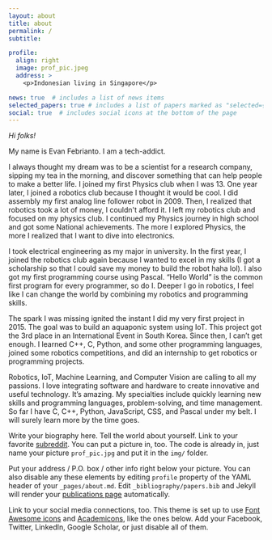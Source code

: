 ```yaml
---
layout: about
title: about
permalink: /
subtitle: 

profile:
  align: right
  image: prof_pic.jpeg
  address: >
    <p>Indonesian living in Singapore</p>

news: true  # includes a list of news items
selected_papers: true # includes a list of papers marked as "selected={true}"
social: true  # includes social icons at the bottom of the page
---
```


*Hi folks!*

My name is Evan Febrianto. I am a tech-addict.

I always thought my dream was to be a scientist for a research company, sipping my tea in the morning, and discover something that can help people to make a better life. I joined my first Physics club when I was 13. One year later, I joined a robotics club because I thought it would be cool. I did assembly my first analog line follower robot in 2009. Then, I realized that robotics took a lot of money, I couldn't afford it. I left my robotics club and focused on my physics club. I continued my Physics journey in high school and got some National achievements. The more I explored Physics, the more I realized that I want to dive into electronics.

I took electrical engineering as my major in university. In the first year, I joined the robotics club again because I wanted to excel in my skills (I got a scholarship so that I could save my money to build the robot haha lol). I also got my first programming course using Pascal. “Hello World” is the common first program for every programmer, so do I. Deeper I go in robotics, I feel like I can change the world by combining my robotics and programming skills.

The spark I was missing ignited the instant I did my very first project in 2015. The goal was to build an aquaponic system using IoT. This project got the 3rd place in an International Event in South Korea. Since then, I can’t get enough. I learned C++, C, Python, and some other programming languages, joined some robotics competitions, and did an internship to get robotics or programming projects.

Robotics, IoT, Machine Learning, and Computer Vision are calling to all my passions. I love integrating software and hardware to create innovative and useful technology. It’s amazing. My specialties include quickly learning new skills and programming languages, problem-solving, and time management. So far I have C, C++, Python, JavaScript, CSS, and Pascal under my belt. I will surely learn more by the time goes.

Write your biography here. Tell the world about yourself. Link to your favorite [subreddit](http://reddit.com). You can put a picture in, too. The code is already in, just name your picture `prof_pic.jpg` and put it in the `img/` folder.

Put your address / P.O. box / other info right below your picture. You can also disable any these elements by editing `profile` property of the YAML header of your `_pages/about.md`. Edit `_bibliography/papers.bib` and Jekyll will render your [publications page](/al-folio/publications/) automatically.

Link to your social media connections, too. This theme is set up to use [Font Awesome icons](http://fortawesome.github.io/Font-Awesome/) and [Academicons](https://jpswalsh.github.io/academicons/), like the ones below. Add your Facebook, Twitter, LinkedIn, Google Scholar, or just disable all of them.
